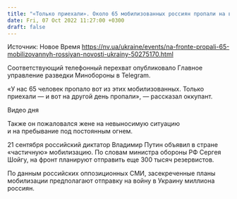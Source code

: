 ```yaml
---
title: "«Только приехали». Около 65 мобилизованных россиян пропали на второй день после прибытия на фронт — перехват разведки"
date: Fri, 07 Oct 2022 11:27:00 +0300
draft: false
---
```

Источник: Новое Время https://nv.ua/ukraine/events/na-fronte-propali-65-mobilizovannyh-rossiyan-novosti-ukrainy-50275170.html


 Соответствующий телефонный перехват опубликовало Главное управление разведки Минобороны в Telegram.

«У нас 65 человек пропало вот из этих мобилизованных. Только приехали — и вот на другой день пропали», — рассказал оккупант.

 Видео дня   

Также он пожаловался жене на невыносимую ситуацию и на пребывание под постоянным огнем.

21 сентября российский диктатор Владимир Путин объявил в стране «частичную» мобилизацию. По словам министра обороны РФ Сергея Шойгу, на фронт планируют отправить еще 300 тысяч резервистов.

По данным российских оппозиционных СМИ, засекреченные планы мобилизации предполагают отправку на войну в Украину миллиона россиян.
